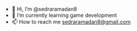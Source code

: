 - 👋 Hi, I’m @sedraramadan8
- 🌱 I’m currently learning game development 
- 📫 How to reach me sedraramadan8@gmail.com

<!---
sedraramadan8/sedraramadan8 is a ✨ special ✨ repository because its `README.md` (this file) appears on your GitHub profile.
You can click the Preview link to take a look at your changes.
--->
